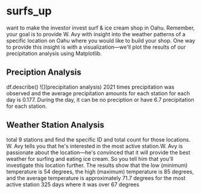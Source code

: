 # surfs_up
want to make the investor invest surf & ice cream shop in Oahu.
Remember, your goal is to provide W. Avy with insight into the weather patterns of a specific location on Oahu where you would like to build your shop. One way to provide this insight is with a visualization—we'll plot the results of our precipitation analysis using Matplotlib.
## Preciption Analysis
df.describe()
![](precipitation analysis)
2021 times precipitation was observed and the average precipitation amounts for each station for each day is 0.177. During the day, it can be no preciption or have 6.7 precipitation for each station.
## Weather Station Analysis
total 9 stations and find the specific ID and total count for those locations.
W. Avy tells you that he's interested in the most active station.W. Avy is passionate about the location—he's convinced that it will provide the best weather for surfing and eating ice cream. So you tell him that you'll investigate this location further.
The results show that the low (minimum) temperature is 54 degrees, the high (maximum) temperature is 85 degrees, and the average temperature is approximately 71.7 degrees for the most active station
325 days where it was over 67 degrees 
